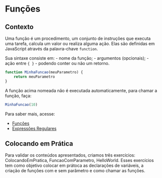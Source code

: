 # Funções

## Contexto

Uma função é um procedimento, um conjunto de instruções que executa uma tarefa, calcula um valor ou realiza alguma ação.
Elas são definidas em JavaScript através da palavra-chave `function`.

Sua sintaxe consiste em:
    - nome da função;
    - argumentos (opcionais);
    - ação entre `{ }` - podendo conter ou não um retorno.

```js
function MinhaFuncao(meuParametro) {
    return meuParametro
}
```

A função acima nomeada não é executada automaticamente, para chamar a função, faça:

```js
MinhaFuncao(10)
```

Para saber mais, acesse: 

- [Funções](https://developer.mozilla.org/pt-BR/docs/Web/JavaScript/Guide/Functions)
- [Expressões Regulares](https://developer.mozilla.org/pt-BR/docs/Web/JavaScript/Guide/Regular_Expressions)

## Colocando em Prática

Para validar os conteúdos apresentados, criamos três exercícios: ColocandoEmPratica, FuncaoComParametro, HelloWorld.
Esses exercícios tem como objetivo colocar em prátoca as declarações de variáveis, a criação de funções com e sem parâmetro e como chamar as funções.